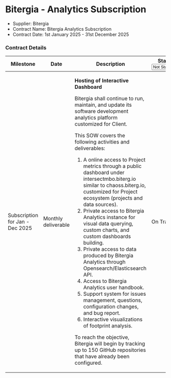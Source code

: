 # Bitergia - Analytics Subscription

* Supplier: Bitergia
* Contract Name: Bitergia Analytics Subscription
* Contract Date: 1st January 2025 - 31st December 2025

### Contract Details

<table data-full-width="false"><thead><tr><th width="144">Milestone</th><th width="102">Date</th><th width="325">Description</th><th>Status<select><option value="tuQZQU0qZdoU" label="Not Started" color="blue"></option><option value="egD9AGmh1U3S" label="On Track" color="blue"></option><option value="Re3cd2eP2WaH" label="Complete" color="blue"></option><option value="bEAnsa2nIuMk" label="Delayed" color="blue"></option></select></th><th>MAF</th></tr></thead><tbody><tr><td>Subscription for Jan - Dec 2025</td><td>Monthly deliverable</td><td><p><strong>Hosting of Interactive Dashboard</strong></p><p>Bitergia shall continue to run, maintain, and update its software development analytics platform customized for Client.</p><p>This SOW covers the following activities and deliverables:</p><ol><li>A online access to Project metrics through a public dashboard under intersectmbo.biterg.io similar to chaoss.biterg.io, customized for Project ecosystem (projects and data sources).</li><li>Private access to Bitergia Analytics instance for visual data querying, custom charts, and custom dashboards building.</li><li>Private access to data produced by Bitergia Analytics through Opensearch/Elasticsearch API.</li><li>Access to Bitergia Analytics user handbook.</li><li>Support system for issues management, questions, configuration changes, and bug report.</li><li>Interactive visualizations of footprint analysis.</li></ol><p>To reach the objective, Bitergia will begin by tracking up to 150 GitHub repositories that have already been configured. ​</p></td><td><span data-option="egD9AGmh1U3S">On Track</span></td><td>Not required</td></tr></tbody></table>
